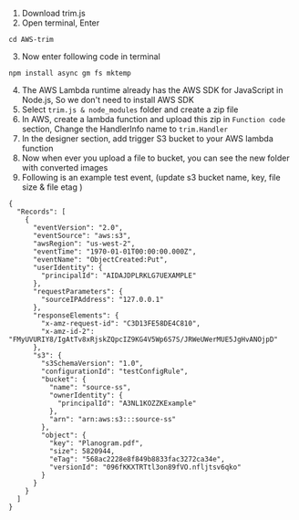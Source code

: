 1. Download trim.js
2. Open terminal, Enter 
```
cd AWS-trim

```
3. Now enter following code in terminal 
```
npm install async gm fs mktemp

```
4. The AWS Lambda runtime already has the AWS SDK for JavaScript in Node.js, So we don't need to install AWS SDK
5. Select `trim.js & node_modules` folder and create a zip file
6. In AWS, create a lambda function and upload this zip in `Function code` section, Change the HandlerInfo name to 
```trim.Handler``` 
7. In the designer section, add trigger S3 bucket to your AWS lambda function 
8. Now when ever you upload a file to bucket, you can see the new folder with converted images
9. Following is an example test event, (update s3 bucket name, key, file size & file etag )

```
{
  "Records": [
    {
      "eventVersion": "2.0",
      "eventSource": "aws:s3",
      "awsRegion": "us-west-2",
      "eventTime": "1970-01-01T00:00:00.000Z",
      "eventName": "ObjectCreated:Put",
      "userIdentity": {
        "principalId": "AIDAJDPLRKLG7UEXAMPLE"
      },
      "requestParameters": {
        "sourceIPAddress": "127.0.0.1"
      },
      "responseElements": {
        "x-amz-request-id": "C3D13FE58DE4C810",
        "x-amz-id-2": "FMyUVURIY8/IgAtTv8xRjskZQpcIZ9KG4V5Wp6S7S/JRWeUWerMUE5JgHvANOjpD"
      },
      "s3": {
        "s3SchemaVersion": "1.0",
        "configurationId": "testConfigRule",
        "bucket": {
          "name": "source-ss",
          "ownerIdentity": {
            "principalId": "A3NL1KOZZKExample"
          },
          "arn": "arn:aws:s3:::source-ss"
        },
        "object": {
          "key": "Planogram.pdf",
          "size": 5820944,
          "eTag": "568ac2228e8f849b8833fac3272ca34e",
          "versionId": "096fKKXTRTtl3on89fVO.nfljtsv6qko"
        }
      }
    }
  ]
}

```

